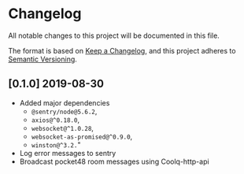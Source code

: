 # Changelog
All notable changes to this project will be documented in this file.

The format is based on [Keep a Changelog](https://keepachangelog.com/en/1.0.0/),
and this project adheres to [Semantic Versioning](https://semver.org/spec/v2.0.0.html).

## [0.1.0] 2019-08-30
- Added major dependencies
  - `@sentry/node@5.6.2`,
  - `axios@^0.18.0`,
  - `websocket@^1.0.28`,
  - `websocket-as-promised@^0.9.0`,
  - `winston@^3.2.`"
- Log error messages to sentry
- Broadcast pocket48 room messages using Coolq-http-api
